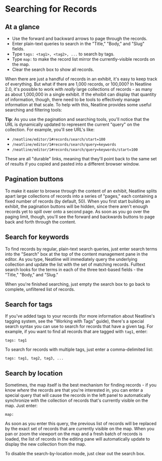 # Searching for Records

## At a glance

  - Use the forward and backward arrows to page through the records.
  - Enter plain-text queries to search in the "Title," "Body," and "Slug" fields.
  - Type `tags: <tag1>, <tag2>, ...` to search by tags.
  - Type `map:` to make the record list mirror the currently-visible records on the map.
  - Clear the search box to show all records.

When there are just a handful of records in an exhibit, it's easy to keep track of everything. But what if there are 1,000 records, or 100,000? In Neatline 2.0, it's possible to work with _really_ large collections of records - as many as about 1,000,000 in a single exhibit. If the ehxibit can display that quantity of information, though, there need to be tools to effectively manage information at that scale. To help with this, Neatline provides some useful searching and filtering tools:

**Tip**: As you use the pagination and searching tools, you'll notice that the URL is dynamically updated to represent the current "query" on the collection. For example, you'll see URL's like:

  - `/neatline/editor/1#records/search/start=100`
  - `/neatline/editor/1#records/search/query=keywords`
  - `/neatline/editor/1#records/search/query=keywords/start=100`

These are all "durable" links, meaning that they'll point back to the same set of results if you copied and pasted into a different browser window.

## Pagination buttons

To make it easier to browse through the content of an exhibit, Neatline splits apart large collections of records into a series of "pages," each containing a fixed number of records (by default, 50). When you first start building an exhibit, the pagination buttons will be hidden, since there aren't enough records yet to spill over onto a second page. As soon as you go over the paging limit, though, you'll see the forward and backwards buttons to page back and forth through the content.

## Search for keywords

To find records by regular, plain-text search queries, just enter search terms into the "Search" box at the top of the content management pane in the editor. As you type, Neatline will immediately query the underlying collection and update the list with the set of matching records. Fulltext search looks for the terms in each of the three text-based fields - the "Title," "Body," and "Slug."

When you're finished searching, just empty the search box to go back to complete, unfiltered list of records.

## Search for tags

If you've added tags to your records (for more information about Neatline's tagging system, see the "Working with Tags" guide), there's a special search syntax you can use to search for records that have a given tag. For example, if you want to find all records that are tagged with `tag1`, enter:

`tags: tag1`

To search for records with multiple tags, just enter a comma-delimited list:

`tags: tag1, tag2, tag3, ...`

## Search by location

Sometimes, the map itself is the best mechanism for finding records - if you know _where_ the records are that you're interested in, you can enter a special query that will cause the records in the left panel to automatically synchronize with the collection of records that's currently visible on the map. Just enter:

`map:`

As soon as you enter this query, the previous list of records will be replaced by the exact set of records that are currently visible on the map. When you pan or zoom the viewport on the map and a fresh batch of records is loaded, the list of records in the editing pane will automatically update to display the new collection from the map.

To disable the search-by-location mode, just clear out the search box.
